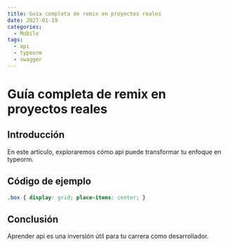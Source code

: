 ```yaml
---
title: Guía completa de remix en proyectos reales
date: 2027-01-19
categories:
  - Mobile
tags:
  - api
  - typeorm
  - swagger
---
```


# Guía completa de remix en proyectos reales

## Introducción

En este artículo, exploraremos cómo api puede transformar tu enfoque en typeorm.

## Código de ejemplo

```css
.box { display: grid; place-items: center; }
```

## Conclusión

Aprender api es una inversión útil para tu carrera como desarrollador.